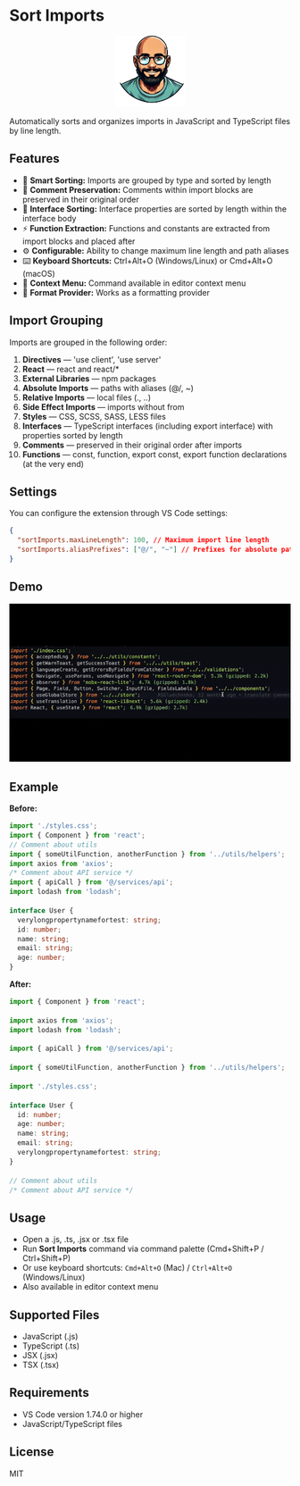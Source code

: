 # Sort Imports

<p align="center">
  <img src="./icon.png" alt="Sort Imports Logo" width="128" />
</p>

Automatically sorts and organizes imports in JavaScript and TypeScript files by line length.

## Features

- 🚀 **Smart Sorting:** Imports are grouped by type and sorted by length
- 💬 **Comment Preservation:** Comments within import blocks are preserved in their original order
- 🔧 **Interface Sorting:** Interface properties are sorted by length within the interface body
- ⚡ **Function Extraction:** Functions and constants are extracted from import blocks and placed after
- ⚙️ **Configurable:** Ability to change maximum line length and path aliases
- ⌨️ **Keyboard Shortcuts:** Ctrl+Alt+O (Windows/Linux) or Cmd+Alt+O (macOS)
- 📝 **Context Menu:** Command available in editor context menu
- 🎯 **Format Provider:** Works as a formatting provider

## Import Grouping

Imports are grouped in the following order:

1. **Directives** — 'use client', 'use server'
2. **React** — react and react/\*
3. **External Libraries** — npm packages
4. **Absolute Imports** — paths with aliases (@/, ~)
5. **Relative Imports** — local files (., ..)
6. **Side Effect Imports** — imports without from
7. **Styles** — CSS, SCSS, SASS, LESS files
8. **Interfaces** — TypeScript interfaces (including export interface) with properties sorted by length
9. **Comments** — preserved in their original order after imports
10. **Functions** — const, function, export const, export function declarations (at the very end)

## Settings

You can configure the extension through VS Code settings:

```json
{
  "sortImports.maxLineLength": 100, // Maximum import line length
  "sortImports.aliasPrefixes": ["@/", "~"] // Prefixes for absolute paths
}
```

## Demo

![Sort Imports Demo](./demo.gif)

## Example

**Before:**

```ts
import './styles.css';
import { Component } from 'react';
// Comment about utils
import { someUtilFunction, anotherFunction } from '../utils/helpers';
import axios from 'axios';
/* Comment about API service */
import { apiCall } from '@/services/api';
import lodash from 'lodash';

interface User {
  verylongpropertynamefortest: string;
  id: number;
  name: string;
  email: string;
  age: number;
}
```

**After:**

```ts
import { Component } from 'react';

import axios from 'axios';
import lodash from 'lodash';

import { apiCall } from '@/services/api';

import { someUtilFunction, anotherFunction } from '../utils/helpers';

import './styles.css';

interface User {
  id: number;
  age: number;
  name: string;
  email: string;
  verylongpropertynamefortest: string;
}

// Comment about utils
/* Comment about API service */
```

## Usage

- Open a .js, .ts, .jsx or .tsx file
- Run **Sort Imports** command via command palette (Cmd+Shift+P / Ctrl+Shift+P)
- Or use keyboard shortcuts: `Cmd+Alt+O` (Mac) / `Ctrl+Alt+O` (Windows/Linux)
- Also available in editor context menu

## Supported Files

- JavaScript (.js)
- TypeScript (.ts)
- JSX (.jsx)
- TSX (.tsx)

## Requirements

- VS Code version 1.74.0 or higher
- JavaScript/TypeScript files

## License

MIT
